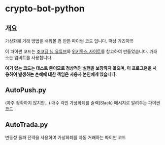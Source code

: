 # crypto-bot-python

## 개요
가상화폐 거래 방법을 배워볼 겸 만든 파이썬 코드 입니다. 떡상 가즈아!!!

이 파이썬 코드는 [조코딩 님 유튜브](https://youtu.be/5vofEMqMyGk)와 [위키독스 사이트](https://wikidocs.net/book/1665)를 참고하여 만들었습니다. 거래소는 업비트를 사용합니다.

**여기 있는 코드는 테스트 중이므로 정상적인 실행을 보장하지 않으며, 이 프로그램을 사용하여 발생하는 손해에 대한 책임은 사용자 본인에게 있습니다.**

## AutoPush.py
(아주 정확하지 않지만...) 매수 각인 가상화폐를 슬랙(Slack) 메시지로 알려주는 파이썬 코드

## AutoTrada.py
변동성 돌파 전략을 사용하여 가상화폐를 자동 거래하는 파이썬 코드